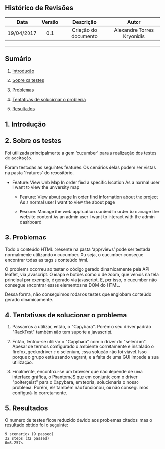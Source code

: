 ## Histórico de Revisões

| Data | Versão | Descrição | Autor |
|:----:|:------:|:---------:|:-----:|
|19/04/2017|0.1|Criação do documento|Alexandre Torres Kryonidis|
***

## Sumário

1. [Introdução](#1-introdução)

2. [Sobre os testes](#2-sobre-testes)

3. [Problemas](#3-problemas)

4. [Tentativas de solucionar o problema](#4-tentativas-solucionar-problema)

5. [Resultados](#5-resultados)



## 1. Introdução

## 2. Sobre os testes

Foi utilizada principalmente a gem ‘cucumber’ para a realização dos testes de aceitação.

Foram testadas as seguintes features. Os cenários delas podem ser vistas na pasta 'features' do repositório.

* Feature: View Unb Map
In order find a specific location 
As a normal user
I want to view the university map

	* Feature: View about page
In order find information about the project
As a normal user
I want to view the about page


	* Feature: Manage the web application content
In order to manage the website content
As an admin user
I want to interact with the admin dashboard



## 3. Problemas

Todo o conteúdo HTML presente na pasta ‘app/views’ pode ser testada normalmente utilizando o cucumber. Ou seja, o cucumber consegue encontrar todas as tags e conteúdo html.

O problema ocorreu ao testar o código gerado dinamicamente pela API leaflet, via javascript. O mapa e botões como o de zoom, que vemos na tela principal por exemplo, é gerado via javascript. E, por isso, o cucumber não consegue encontrar esses elementos na DOM do HTML.

Dessa forma, não conseguimos rodar os testes que englobam conteúdo gerado dinamicamente.

## 4. Tentativas de solucionar o problema

1. Passamos a utilizar, então, o "Capybara". Porém o seu driver padrão "RackTest" também não tem suporte a javascript.

2. Então, tentou-se utilizar o "Capybara" com o driver do "selenium". Apesar de termos configurado o ambiente corretamente e instalado o firefox, geckodriver e o selenium, essa solução não foi viável. Isso porque o grupo está usando vagrant, e a falta de uma GUI impede a sua utilização.

3. Finalmente, encontrou-se um browser que não depende de uma interface gráfica, o PhantomJS que em conjunto com o driver "poltergeist" para o Capybara, em teoria, solucionaria o nosso problema. Porém, ele também não funcionou, ou não conseguimos configurá-lo corretamente.

## 5. Resultados

O numero de testes ficou reduzido devido aos problemas citados, mas o resultado obtido foi o seguinte:


	9 scenarios (9 passed)
	32 steps (32 passed)
	0m3.257s